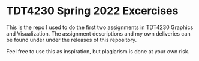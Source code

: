 # TDT4230 Spring 2022 Excercises

This is the repo I used to do the first two assignments in TDT4230 Graphics and Visualization.
The assignment descriptions and my own deliveries can be found under under the releases of this repository.

Feel free to use this as inspiration, but plagiarism is done at your own risk.
